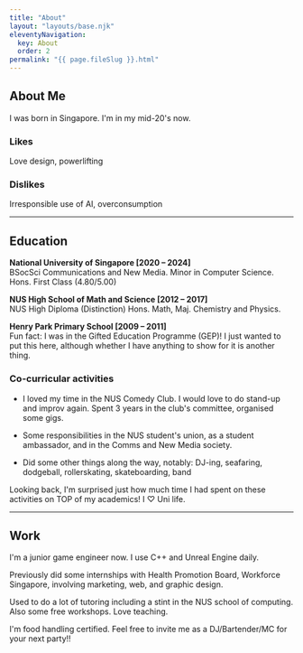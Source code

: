 ```yaml
---
title: "About"
layout: "layouts/base.njk"
eleventyNavigation:
  key: About
  order: 2
permalink: "{{ page.fileSlug }}.html"
---
```


## About Me
I was born in Singapore. I'm in my mid-20's now.

### Likes
Love design, powerlifting

### Dislikes
Irresponsible use of AI, overconsumption

--- 

## Education
**National University of Singapore [2020 – 2024]**\
BSocSci Communications and New Media.
Minor in Computer Science. 
Hons. First Class (4.80/5.00)

**NUS High School of Math and Science [2012 – 2017]**\
NUS High Diploma (Distinction)
Hons. Math, Maj. Chemistry and Physics.

**Henry Park Primary School [2009 – 2011]**\
Fun fact: I was in the Gifted Education Programme (GEP)!
I just wanted to put this here, although whether
I have anything to show for it is another thing.


### Co-curricular activities
-  I loved my time in the NUS Comedy Club. I would love to do stand-up and improv again.
Spent 3 years in the club's committee, organised some gigs.

- Some responsibilities in the NUS student's union, as a student ambassador,
and in the Comms and New Media society.

- Did some other things along the way, notably: DJ-ing,
seafaring, dodgeball, rollerskating, skateboarding,
band

Looking back, I'm surprised just how much time I had spent on
these activities on TOP of my academics! I &#9825; Uni life.

---
## Work

I'm a junior game engineer now. I use C++ and Unreal Engine daily.

Previously did some internships with Health Promotion Board, Workforce Singapore,
 involving marketing, web, and graphic design.
 
Used to do a lot of tutoring including a stint in the NUS school of computing.
Also some free workshops. Love teaching.

I'm food handling certified. Feel free to invite me as a DJ/Bartender/MC for your next party!!